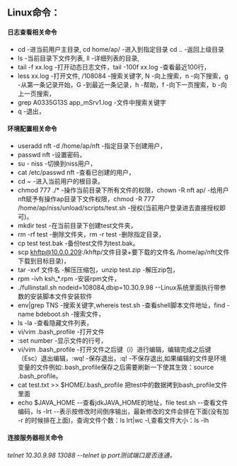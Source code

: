## Linux命令：
#### 日志查看相关命令
* cd -进当前用户主目录, cd home/ap/ -进入到指定目录 cd .. -返回上级目录
* ls -当前目录下文件列表, ll -详细列表的目录, 
* tail -f xx.log -打开动态日志文件，tail -100f xx.log -查看最近100行， 
* less xx.log -打开文件, /108084 -搜索关键字, N -向上搜索，n -向下搜索，g -从第一条记录开始，G -到最近一条记录，h -帮助，f -向下一页搜索，b -向上一页搜索，
* grep A0335G13S app_mSrv1.log -文件中搜索关键字
* q -退出，
#### 环境配置相关命令
* useradd nft -d /home/ap/nft -指定目录下创建用户，
* passwd nft -设置密码，
* su - niss -切换到niss用户，
* cat /etc/passwd nft -查看已创建的用户，
* cd ~ -进入当前用户的根目录。
* chmod 777 ./* -操作当前目录下所有文件的权限，chown -R nft ap/ -给用户nft赋予有操作ap目录下文件权限，chmod -R 777 /home/ap/niss/unload/scripts/test.sh  -授权(当前用户登录进去直接授权即可)。
* mkdir test -在当前目录下创建test文件夹，
* rm -rf test -删除文件夹，rm -r test -删除指定目录，
* cp test test.bak -备份test文件为test.bak。
* scp khftp@10.0.0.209:/khftp/文件目录+要下载的文件名 /home/ap/nft(文件下载到目标目录)，
* tar -xvf 文件名 -解压压缩包，unzip test.zip -解压zip包，
* rpm -ivh ksh_*.rpm -安装rpm文件，
* ./fullinstall.sh nodeid=108084,dbip=10.30.9.98 --Linux系统里面执行带参数的安装脚本文件安装软件
* env|grep TNS -搜索关键字,whereis test.sh -查看shell脚本文件地址，find -name bdeboot.sh -搜索文件，
* ls -la -查看隐藏文件列表，
* vi/vim .bash_profile -打开文件 
* :set number -显示文件的行号，
* vi/vim .bash_profile -打开文件之后键（i）进行编辑，编辑完成之后键（Esc）退出编辑，:wq! -保存退出，:q! -不保存退出,如果编辑的文件是环境变量的文件例如:.bash_profile保存之后需要刷新一下使其生效：source .bash_profile。
* cat test.txt >> $HOME/.bash_profile 把test中的数据拷到bash_profile文件里面
* echo $JAVA_HOME --查看jdkJAVA_HOME的地址，file test.sh --查看文件编码，ls -lrt --表示按修改时间倒序输出，最新修改的文件会排在下面(没有加 -r 的时候排在上面)，查询文件个数：ls lrt|wc -l,查看文件大小：ls -lh

#### 连接服务器相关命令
###### telnet 10.30.9.98 13088 --telnet ip port测试端口是否连通，

